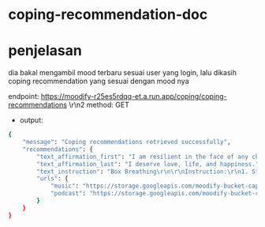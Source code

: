 # coping-recommendation-doc
# penjelasan
dia bakal mengambil mood terbaru sesuai user yang login, lalu dikasih coping recommendation yang sesuai dengan mood nya

endpoint: https://moodify-r25es5rdqq-et.a.run.app/coping/coping-recommendations
\r\n2 method: GET

- output:
```bash
{
    "message": "Coping recommendations retrieved successfully",
    "recommendations": {
        "text_affirmation_first": "I am resilient in the face of any challenge.",
        "text_affirmation_last": "I deserve love, life, and happiness.",
        "text_instruction": "Box Breathing\r\n\r\nInstruction:\r\n1. Step One: Breathe in through the nose for a count of 4. \r\n2. Step Two: Hold breath for a count of 4. \r\n3. Step Three: Breath out for a count of 4. \r\n4. Step Four: Hold breath for a count of 4. \r\n5. Repeat 3 times",
        "urls": {
            "music": "https://storage.googleapis.com/moodify-bucket-capstone/mood/sadness/music/music_for_sadness.mp3",
            "podcast": "https://storage.googleapis.com/moodify-bucket-capstone/mood/sadness/podcast/podcast_for_sadness.mp3"
        }
    }
}
```


